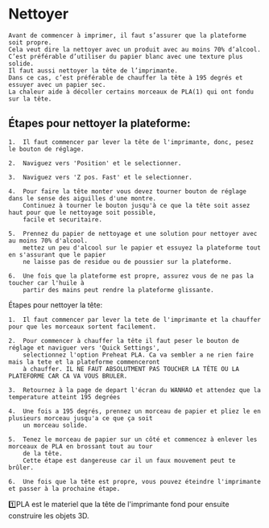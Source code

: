 # Nettoyer

    Avant de commencer à imprimer, il faut s’assurer que la plateforme soit propre. 
    Cela veut dire la nettoyer avec un produit avec au moins 70% d’alcool. 
    C’est préférable d’utiliser du papier blanc avec une texture plus solide. 
    Il faut aussi nettoyer la tête de l’imprimante. 
    Dans ce cas, c’est préférable de chauffer la tête à 195 degrés et essuyer avec un papier sec. 
    La chaleur aide à décoller certains morceaux de PLA(1) qui ont fondu sur la tête. 

## Étapes pour nettoyer la plateforme:

    1.  Il faut commencer par lever la tête de l'imprimante, donc, pesez le bouton de réglage.
   
    2.  Naviguez vers 'Position' et le selectionner.
  
    3.  Naviguez vers 'Z pos. Fast' et le selectionner.
   
    4.  Pour faire la tête monter vous devez tourner bouton de réglage dans le sense des aiguilles d'une montre.  
        Continuez à tourner le bouton jusqu'à ce que la tête soit assez haut pour que le nettoyage soit possible, 
        facile et securitaire.
    
    5.  Prennez du papier de nettoyage et une solution pour nettoyer avec au moins 70% d'alcool. 
        mettez un peu d'alcool sur le papier et essuyez la plateforme tout en s'assurant que le papier 
        ne laisse pas de residue ou de poussier sur la plateforme.
   
    6.  Une fois que la plateforme est propre, assurez vous de ne pas la toucher car l'huile à
        partir des mains peut rendre la plateforme glissante. 
   
 Étapes pour nettoyer la tête:
 
    1.  Il faut commencer par lever la tete de l'imprimante et la chauffer pour que les morceaux sortent facilement.
   
    2.  Pour commencer à chauffer la tête il faut peser le bouton de réglage et naviguer vers 'Quick Settings', 
        selectionnez l'option Preheat PLA. Ca va sembler a ne rien faire mais la tete et la plateforme commenceront 
        à chauffer. IL NE FAUT ABSOLUTMENT PAS TOUCHER LA TÊTE OU LA PLATEFORME CAR CA VA VOUS BRULER. 
  
    3.  Retournez à la page de depart l'écran du WANHAO et attendez que la temperature atteint 195 degrées 
   
    4.  Une fois a 195 degrés, prennez un morceau de papier et pliez le en plusieurs morceau jusqu'a ce que ça soit 
        un morceau solide. 
    
    5.  Tenez le morceau de papier sur un côté et commencez à enlever les morceaux de PLA en brossant tout au tour 
        de la tête.
        Cette étape est dangereuse car il un faux mouvement peut te brûler.
   
    6.  Une fois que la tête est propre, vous pouvez éteindre l'imprimante et passer à la prochaine étape. 

    
:one:PLA est le materiel que la tête de l'imprimante fond pour ensuite construire les objets 3D. 

